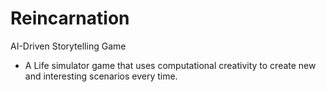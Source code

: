 # Reincarnation
AI-Driven Storytelling Game
- A Life simulator game that uses computational creativity to create new and interesting scenarios every time. 

